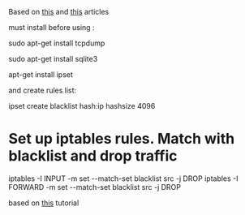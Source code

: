 Based on [this](http://citeseerx.ist.psu.edu/viewdoc/download?doi=10.1.1.218.5004&rep=rep1&type=pdf) and [this](http://www.cs.kent.edu/~ahaque/DetectingSynFlood.pdf) articles

must install before using :

  sudo apt-get install tcpdump
  
  sudo apt-get install sqlite3
  
  apt-get install ipset
  
  and create rules list:
  
  ipset create blacklist hash:ip hashsize 4096
  
  # Set up iptables rules. Match with blacklist and drop traffic
iptables -I INPUT -m set --match-set blacklist src -j DROP
iptables -I FORWARD -m set --match-set blacklist src -j DROP

based on [this](https://linux-audit.com/blocking-ip-addresses-in-linux-with-iptables/) tutorial

